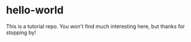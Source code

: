 # hello-world
This is a tutorial repo. You won't find much interesting here, but thanks for stopping by!

